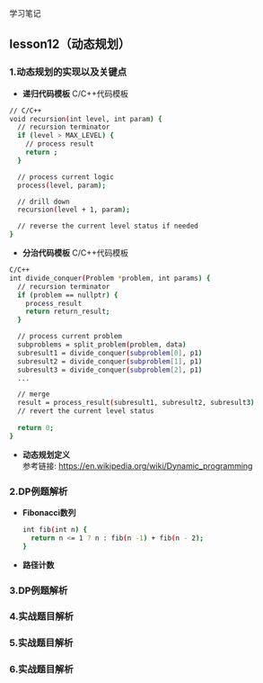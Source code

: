 学习笔记

## lesson12（动态规划）

### 1.动态规划的实现以及关键点

* **递归代码模板**
C/C++代码模板  
```bash
// C/C++
void recursion(int level, int param) { 
  // recursion terminator
  if (level > MAX_LEVEL) { 
    // process result 
    return ; 
  }

  // process current logic 
  process(level, param);

  // drill down 
  recursion(level + 1, param);

  // reverse the current level status if needed
}
```

* **分治代码模板**
C/C++代码模板  
```bash
C/C++
int divide_conquer(Problem *problem, int params) {
  // recursion terminator
  if (problem == nullptr) {
    process_result
    return return_result;
  } 

  // process current problem
  subproblems = split_problem(problem, data)
  subresult1 = divide_conquer(subproblem[0], p1)
  subresult2 = divide_conquer(subproblem[1], p1)
  subresult3 = divide_conquer(subproblem[2], p1)
  ...

  // merge
  result = process_result(subresult1, subresult2, subresult3)
  // revert the current level status
 
  return 0;
}
```

* **动态规划定义**  
参考链接: https://en.wikipedia.org/wiki/Dynamic_programming


### 2.DP例题解析

* **Fibonacci数列**
    > 
    ```bash
    int fib(int n) {
      return n <= 1 ? n : fib(n -1) + fib(n - 2);
    }
    ```

* **路径计数**


### 3.DP例题解析

### 4.实战题目解析

### 5.实战题目解析

### 6.实战题目解析
